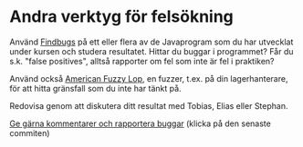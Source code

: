 # Andra verktyg för felsökning

Använd [Findbugs](http://findbugs.sourceforge.net) på ett eller
flera av de Javaprogram som du har utvecklat under kursen och
studera resultatet. Hittar du buggar i programmet? Får du s.k.
"false positives", alltså rapporter om fel som inte är fel i
praktiken?

Använd också
[American Fuzzy Lop](https://en.wikipedia.org/wiki/American_fuzzy_lop_(fuzzer)),
en fuzzer, t.ex. på din lagerhanterare, för att hitta gränsfall
som du inte har tänkt på. 

Redovisa genom att diskutera ditt resultat med Tobias, Elias eller
Stephan.

[Ge gärna kommentarer och rapportera buggar](https://github.com/IOOPM-UU/achievements/commits/master/Q51.md) (klicka på den senaste commiten)
